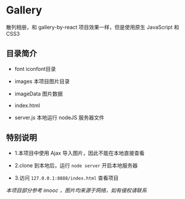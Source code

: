 # Gallery
散列相册，和 gallery-by-react 项目效果一样，但是使用原生 JavaScript 和 CSS3

## 目录简介
- font iconfont目录

- images 本项目图片目录

- imageData 图片数据

- index.html

- server.js 本地运行 nodeJS 服务器文件

## 特别说明
- 1.本项目中使用 Ajax 导入图片，因此不能在本地直接查看

- 2.clone 到本地后，运行 `node server` 开启本地服务器

- 3.访问 `127.0.0.1:8888/index.html` 查看项目


*本项目部分参考 imooc ，图片均来源于网络，如有侵权请联系*